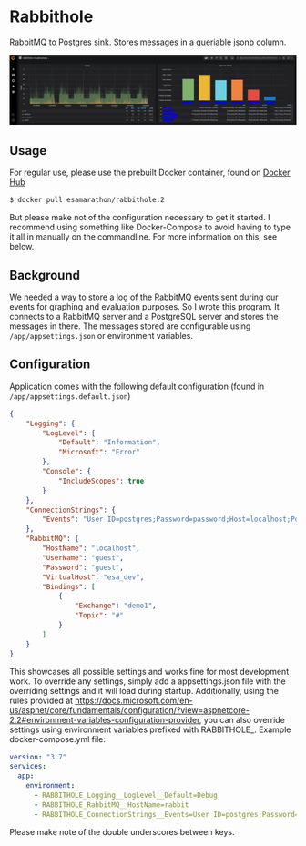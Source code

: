 # Rabbithole
RabbitMQ to Postgres sink. Stores messages in a queriable jsonb column.

<img src="https://raw.githubusercontent.com/esamarathon/rabbithole-go/master/Rabbithole.png" alt="example visualization used by ESA" />

## Usage
For regular use, please use the prebuilt Docker container, found on [Docker Hub](https://hub.docker.com/r/esamarathon/rabbithole:2)

````sh
$ docker pull esamarathon/rabbithole:2
````

But please make not of the configuration necessary to get it started. 
I recommend using something like Docker-Compose to avoid having to type it all in manually on the commandline.
For more information on this, see below.


## Background ##
We needed a way to store a log of the RabbitMQ events sent during our events for graphing and evaluation purposes.
So I wrote this program.
It connects to a RabbitMQ server and a PostgreSQL server and stores the messages in there.
The messages stored are configurable using `/app/appsettings.json` or environment variables.

## Configuration ##
Application comes with the following default configuration (found in `/app/appsettings.default.json`)
````json
{
    "Logging": {
        "LogLevel": {
            "Default": "Information",
            "Microsoft": "Error"
        },
        "Console": {
            "IncludeScopes": true
        }
    },
    "ConnectionStrings": {
        "Events": "User ID=postgres;Password=password;Host=localhost;Port=5432;Database=rabbithole;"
    },
    "RabbitMQ": {
        "HostName": "localhost",
        "UserName": "guest",
        "Password": "guest",
        "VirtualHost": "esa_dev",
        "Bindings": [
            {
                "Exchange": "demo1",
                "Topic": "#"
            }
        ]
    }
}
````
This showcases all possible settings and works fine for most development work.
To override any settings, simply add a appsettings.json file with the overriding settings and it will load during startup.
Additionally, using the rules provided at https://docs.microsoft.com/en-us/aspnet/core/fundamentals/configuration/?view=aspnetcore-2.2#environment-variables-configuration-provider, 
you can also override settings using environment variables prefixed with RABBITHOLE_.
Example docker-compose.yml file:

````yaml
version: "3.7"
services:
  app:
    environment:
      - RABBITHOLE_Logging__LogLevel__Default=Debug
      - RABBITHOLE_RabbitMQ__HostName=rabbit
      - RABBITHOLE_ConnectionStrings__Events=User ID=postgres;Password=password;Host=db;Port=5432;Database=rabbithole
````

Please make note of the double underscores between keys.
